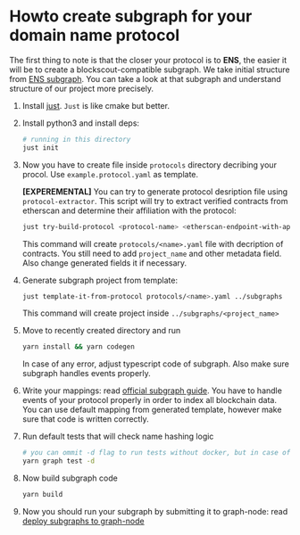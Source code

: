 
# Howto create subgraph for your domain name protocol

The first thing to note is that the closer your protocol is to **ENS**, the easier it will be to create a blockscout-compatible subgraph.
We take initial structure from [ENS subgraph](https://github.com/ensdomains/ens-subgraph).
You can take a look at that subgraph and understand structure of our project more precisely.

1. Install [just](https://github.com/casey/just). `Just` is like cmake but better.

1. Install python3 and install deps:
  
    ```bash
    # running in this directory
    just init
    ```

1. Now you have to create file inside `protocols` directory decribing your procol. Use `example.protocol.yaml` as template.

    **[EXPEREMENTAL]** You can try to generate protocol desription file using `protocol-extractor`. This script will try to extract verified   contracts from etherscan and determine their affiliation with the protocol:

    ```bash
    just try-build-protocol <protocol-name> <etherscan-endpoint-with-api-key> <addresses-of-contracts-comma-separated>
    ```

    This command will create `protocols/<name>.yaml` file with decription of contracts. You still need to add `project_name` and other metadata field. Also change generated fields it if necessary.

1. Generate subgraph project from template:

    ```bash
    just template-it-from-protocol protocols/<name>.yaml ../subgraphs
    ```

    This command will create project inside `../subgraphs/<project_name>`

1. Move to recently created directory and run

    ```bash
    yarn install && yarn codegen
    ```

    In case of any error, adjust typescript code of subgraph. Also make sure subgraph handles events properly.

1. Write your mappings: read [official subgraph guide](https://thegraph.com/docs/en/developing/creating-a-subgraph/#writing-mappings). You have to handle events of your protocol properly in order to index all blockchain data. You can use default mapping from generated template, however make sure that code is written correctly.

1. Run default tests that will check name hashing logic

    ```bash
    # you can ommit -d flag to run tests without docker, but in case of MacOS we suggest you to use docker
    yarn graph test -d
    ```

1. Now build subgraph code
  
    ```bash
    yarn build
    ```

1. Now you should run your subgraph by submitting it to graph-node: read [deploy subgraphs to graph-node](../README.md#deploy-subgraph-to-graph-node)

